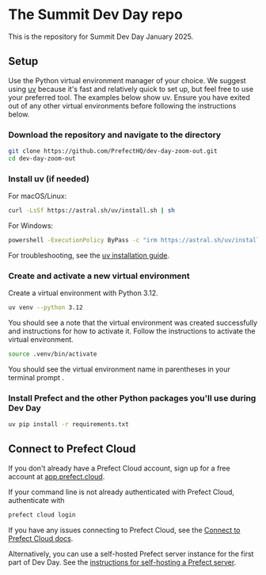 # The Summit Dev Day repo

This is the repository for Summit Dev Day January 2025.

## Setup

Use the Python virtual environment manager of your choice.
We suggest using [uv](https://docs.astral.sh/uv/) because it's fast and relatively quick to set up, but feel free to use your preferred tool.
The examples below show uv. 
Ensure you have exited out of any other virtual environments before following the instructions below.


### Download the repository and navigate to the directory

```bash
git clone https://github.com/PrefectHQ/dev-day-zoom-out.git
cd dev-day-zoom-out
```

### Install uv (if needed)

For macOS/Linux:

```bash
curl -LsSf https://astral.sh/uv/install.sh | sh  
```

For Windows:

```bash
powershell -ExecutionPolicy ByPass -c "irm https://astral.sh/uv/install.ps1 | iex"
```

For troubleshooting, see the [uv installation guide](https://docs.astral.sh/uv/getting-started/installation).

### Create and activate a new virtual environment

Create a virtual environment with Python 3.12.

```bash
uv venv --python 3.12
```

You should see a note that the virtual environment was created successfully and instructions for how to activate it. Follow the instructions to activate the virtual environment.

```bash
source .venv/bin/activate
```

You should see the virtual environment name in parentheses in your terminal prompt .

### Install Prefect and the other Python packages you'll use during Dev Day

```bash
uv pip install -r requirements.txt
```

## Connect to Prefect Cloud

If you don't already have a Prefect Cloud account, sign up for a free account at [app.prefect.cloud](https://app.prefect.cloud).

If your command line is not already authenticated with Prefect Cloud, authenticate with

```bash
prefect cloud login
```

If you have any issues connecting to Prefect Cloud, see the [Connect to Prefect Cloud docs](https://docs.prefect.io/v3/manage/cloud/connect-to-cloud).

Alternatively, you can use a self-hosted Prefect server instance for the first part of Dev Day. See the [instructions for self-hosting a Prefect server](https://docs.prefect.io/v3/manage/self-host).
